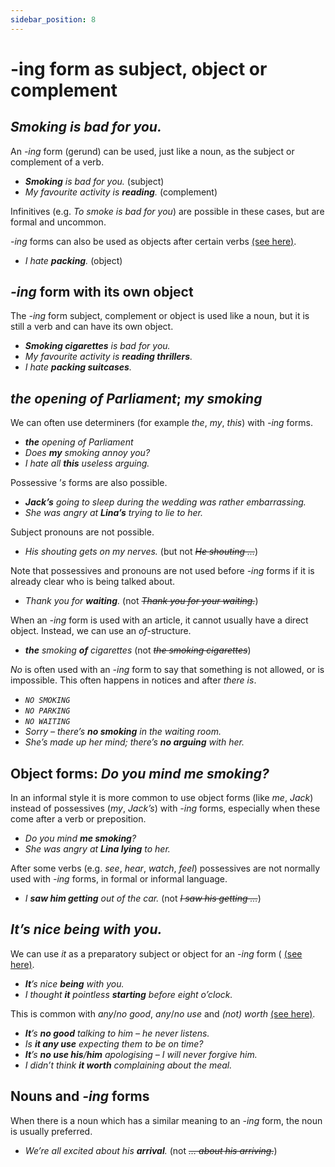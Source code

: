 ```yaml
---
sidebar_position: 8
---
```


# -ing form as subject, object or complement

## *Smoking is bad for you.*

An *\-ing* form (gerund) can be used, just like a noun, as the subject or complement of a verb.

- ***Smoking** is bad for you.* (subject)
- *My favourite activity is **reading**.* (complement)

Infinitives (e.g. *To smoke is bad for you*) are possible in these cases, but are formal and uncommon.

*\-ing* forms can also be used as objects after certain verbs [(see here)](../infinitives-ing-forms-and-past-participles-after-nouns-verbs-etc/ing-forms-after-verbs-i-enjoy-travelling).

- *I hate **packing**.* (object)

## *-ing* form with its own object

The *\-ing* form subject, complement or object is used like a noun, but it is still a verb and can have its own object.

- ***Smoking cigarettes** is bad for you.*
- *My favourite activity is **reading thrillers**.*
- *I hate **packing suitcases**.*

## *the opening of Parliament*; *my smoking*

We can often use determiners (for example *the*, *my*, *this*) with *\-ing* forms.

- ***the** opening of Parliament*
- *Does **my** smoking annoy you?*
- *I hate all **this** useless arguing.*

Possessive ’*s* forms are also possible.

- ***Jack’s** going to sleep during the wedding was rather embarrassing.*
- *She was angry at **Lina’s** trying to lie to her.*

Subject pronouns are not possible.

- *His shouting gets on my nerves.* (but not *~~He shouting …~~*)

Note that possessives and pronouns are not used before *\-ing* forms if it is already clear who is being talked about.

- *Thank you for **waiting**.* (not *~~Thank you for your waiting.~~*)

When an *\-ing* form is used with an article, it cannot usually have a direct object. Instead, we can use an *of*\-structure.

- ***the** smoking **of** cigarettes* (not *~~the smoking cigarettes~~*)

*No* is often used with an *\-ing* form to say that something is not allowed, or is impossible. This often happens in notices and after *there is*.

- *``NO SMOKING``*
- *``NO PARKING``*
- *``NO WAITING``*
- *Sorry – there’s **no smoking** in the waiting room.*
- *She’s made up her mind; there’s **no arguing** with her.*

## Object forms: *Do you mind me smoking?*

In an informal style it is more common to use object forms (like *me*, *Jack*) instead of possessives (*my*, *Jack’s*) with *\-ing* forms, especially when these come after a verb or preposition.

- *Do you mind **me smoking**?*
- *She was angry at **Lina lying** to her.*

After some verbs (e.g. *see*, *hear*, *watch*, *feel*) possessives are not normally used with *\-ing* forms, in formal or informal language.

- *I **saw him getting** out of the car.* (not *~~I saw his getting …~~*)

## *It’s nice being with you.*

We can use *it* as a preparatory subject or object for an *\-ing* form ( [(see here)](./../information-structure/preparatory-it-subject).

- ***It**’s nice **being** with you.*
- *I thought **it** pointless **starting** before eight o’clock.*

This is common with *any*/*no good*, *any*/*no use* and *(not) worth* [(see here)](./../../vocabulary/word-problems-from-a-to-z/worth).

- ***It**’s **no good** talking to him – he never listens.*
- *Is **it any use** expecting them to be on time?*
- ***It**’s **no use his**/**him** apologising – I will never forgive him.*
- *I didn’t think **it worth** complaining about the meal.*

## Nouns and *-ing* forms

When there is a noun which has a similar meaning to an *\-ing* form, the noun is usually preferred.

- *We’re all excited about his **arrival**.* (not *~~… about his arriving.~~*)
